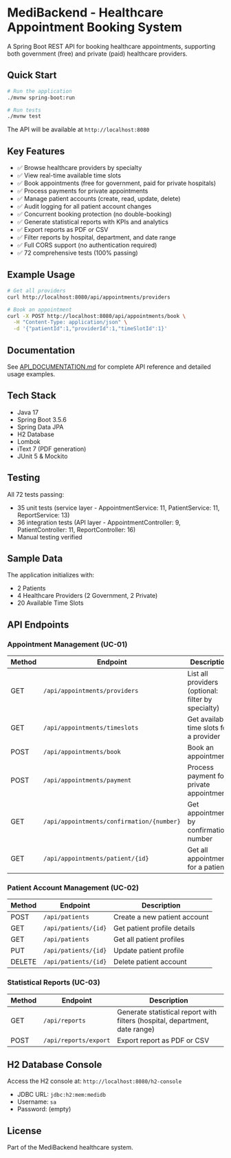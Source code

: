# MediBackend - Healthcare Appointment Booking System

A Spring Boot REST API for booking healthcare appointments, supporting both government (free) and private (paid) healthcare providers.

## Quick Start

```bash
# Run the application
./mvnw spring-boot:run

# Run tests
./mvnw test
```

The API will be available at `http://localhost:8080`

## Key Features

- ✅ Browse healthcare providers by specialty
- ✅ View real-time available time slots
- ✅ Book appointments (free for government, paid for private hospitals)
- ✅ Process payments for private appointments
- ✅ Manage patient accounts (create, read, update, delete)
- ✅ Audit logging for all patient account changes
- ✅ Concurrent booking protection (no double-booking)
- ✅ Generate statistical reports with KPIs and analytics
- ✅ Export reports as PDF or CSV
- ✅ Filter reports by hospital, department, and date range
- ✅ Full CORS support (no authentication required)
- ✅ 72 comprehensive tests (100% passing)

## Example Usage

```bash
# Get all providers
curl http://localhost:8080/api/appointments/providers

# Book an appointment
curl -X POST http://localhost:8080/api/appointments/book \
  -H "Content-Type: application/json" \
  -d '{"patientId":1,"providerId":1,"timeSlotId":1}'
```

## Documentation

See [API_DOCUMENTATION.md](API_DOCUMENTATION.md) for complete API reference and detailed usage examples.

## Tech Stack

- Java 17
- Spring Boot 3.5.6
- Spring Data JPA
- H2 Database
- Lombok
- iText 7 (PDF generation)
- JUnit 5 & Mockito

## Testing

All 72 tests passing:
- 35 unit tests (service layer - AppointmentService: 11, PatientService: 11, ReportService: 13)
- 36 integration tests (API layer - AppointmentController: 9, PatientController: 11, ReportController: 16)
- Manual testing verified

## Sample Data

The application initializes with:
- 2 Patients
- 4 Healthcare Providers (2 Government, 2 Private)
- 20 Available Time Slots

## API Endpoints

### Appointment Management (UC-01)
| Method | Endpoint | Description |
|--------|----------|-------------|
| GET | `/api/appointments/providers` | List all providers (optional: filter by specialty) |
| GET | `/api/appointments/timeslots` | Get available time slots for a provider |
| POST | `/api/appointments/book` | Book an appointment |
| POST | `/api/appointments/payment` | Process payment for private appointment |
| GET | `/api/appointments/confirmation/{number}` | Get appointment by confirmation number |
| GET | `/api/appointments/patient/{id}` | Get all appointments for a patient |

### Patient Account Management (UC-02)
| Method | Endpoint | Description |
|--------|----------|-------------|
| POST | `/api/patients` | Create a new patient account |
| GET | `/api/patients/{id}` | Get patient profile details |
| GET | `/api/patients` | Get all patient profiles |
| PUT | `/api/patients/{id}` | Update patient profile |
| DELETE | `/api/patients/{id}` | Delete patient account |

### Statistical Reports (UC-03)
| Method | Endpoint | Description |
|--------|----------|-------------|
| GET | `/api/reports` | Generate statistical report with filters (hospital, department, date range) |
| POST | `/api/reports/export` | Export report as PDF or CSV |

## H2 Database Console

Access the H2 console at: `http://localhost:8080/h2-console`
- JDBC URL: `jdbc:h2:mem:medidb`
- Username: `sa`
- Password: (empty)

## License

Part of the MediBackend healthcare system.
